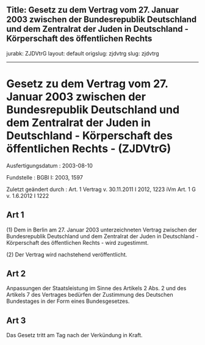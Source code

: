 Title: Gesetz zu dem Vertrag vom 27. Januar 2003 zwischen der Bundesrepublik Deutschland
  und dem Zentralrat der Juden in Deutschland - Körperschaft des öffentlichen Rechts
  -
jurabk: ZJDVtrG
layout: default
origslug: zjdvtrg
slug: zjdvtrg

---

# Gesetz zu dem Vertrag vom 27. Januar 2003 zwischen der Bundesrepublik Deutschland und dem Zentralrat der Juden in Deutschland - Körperschaft des öffentlichen Rechts - (ZJDVtrG)

Ausfertigungsdatum
:   2003-08-10

Fundstelle
:   BGBl I: 2003, 1597

Zuletzt geändert durch
:   Art. 1 Vertrag v. 30.11.2011 I 2012, 1223 iVm Art. 1 G v. 1.6.2012 I 1222


## Art 1

(1) Dem in Berlin am 27. Januar 2003 unterzeichneten Vertrag zwischen
der Bundesrepublik Deutschland und dem Zentralrat der Juden in
Deutschland - Körperschaft des öffentlichen Rechts - wird zugestimmt.

(2) Der Vertrag wird nachstehend veröffentlicht.


## Art 2

Anpassungen der Staatsleistung im Sinne des Artikels 2 Abs. 2 und des
Artikels 7 des Vertrages bedürfen der Zustimmung des Deutschen
Bundestages in der Form eines Bundesgesetzes.


## Art 3

Das Gesetz tritt am Tag nach der Verkündung in Kraft.

